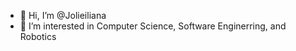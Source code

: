 - 👋 Hi, I’m @Jolieiliana
- 👀 I’m interested in Computer Science, Software Enginerring, and Robotics

<!---
Jolieiliana/Jolieiliana is a ✨ special ✨ repository because its `README.md` (this file) appears on your GitHub profile.
You can click the Preview link to take a look at your changes.
--->
